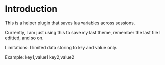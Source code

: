 
# Introduction

This is a helper plugin that saves lua variables across sessions.

Currently, I am just using this to save my last theme,
remember the last file I editted, and so on.

Limitations:
I limited data storing to key and value only.

Example:
key1,value1
key2,value2
